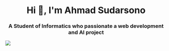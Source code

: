 <h1 align="center">Hi 👋, I'm Ahmad Sudarsono</h1>
<h3 align="center">A Student of Informatics who passionate a web development and AI project</h3>
<!-- <center> -->
    <img align="center" src="https://media.tenor.com/R7CjgAO_z9EAAAAC/kuma-kuma-kuma-bear-sleepy.gif">
<!-- </center> -->
